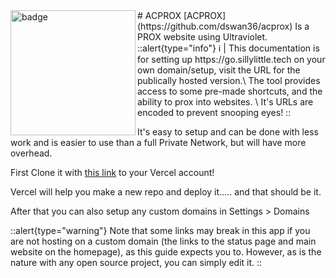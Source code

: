 <img align="left" src="/acprox.png" height="200" width="200" alt="badge"/>
# ACPROX
[ACPROX](https://github.com/dswan36/acprox) Is a PROX website using Ultraviolet. 
::alert{type="info"}
ℹ️ | This documentation is for setting up https://go.sillylittle.tech on your own domain/setup, visit the URL for the publically hosted version.\
The tool provides access to some pre-made shortcuts, and the ability to prox into websites. \
It's URLs are encoded to prevent snooping eyes!
::

It's easy to setup and can be done with less work and is easier to use than a full Private Network, but will have more overhead.

First Clone it with [this link](https://vercel.com/new/git/external?repository-url=https://github.com/dswan36/acprox) to your Vercel account!

Vercel will help you make a new repo and deploy it..... and that should be it.

After that you can also setup any custom domains in Settings > Domains

::alert{type="warning"}
Note that some links may break in this app if you are not hosting on a custom domain (the links to the status page and main website on the homepage), as this guide expects you to. However, as is the nature with any open source project, you can simply edit it.
::
